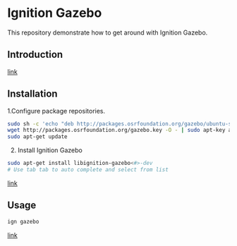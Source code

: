 # Ignition Gazebo

This repository demonstrate how to get around with Ignition Gazebo.

## Introduction

[link](https://www.youtube.com/watch?v=KIcFbCiK0QU)

## Installation

1.Configure package repositories.
```bash
sudo sh -c 'echo "deb http://packages.osrfoundation.org/gazebo/ubuntu-stable `lsb_release -cs` main" > /etc/apt/sources.list.d/gazebo-stable.list'
wget http://packages.osrfoundation.org/gazebo.key -O - | sudo apt-key add -
sudo apt-get update
```

2. Install Ignition Gazebo
```bash
sudo apt-get install libignition-gazebo<#>-dev
# Use tab tab to auto complete and select from list
```
[link](https://ignitionrobotics.org/api/gazebo/6.1/install.html)

## Usage

```bash
ign gazebo
```
[link](https://ignitionrobotics.org/libs/gazebo)
